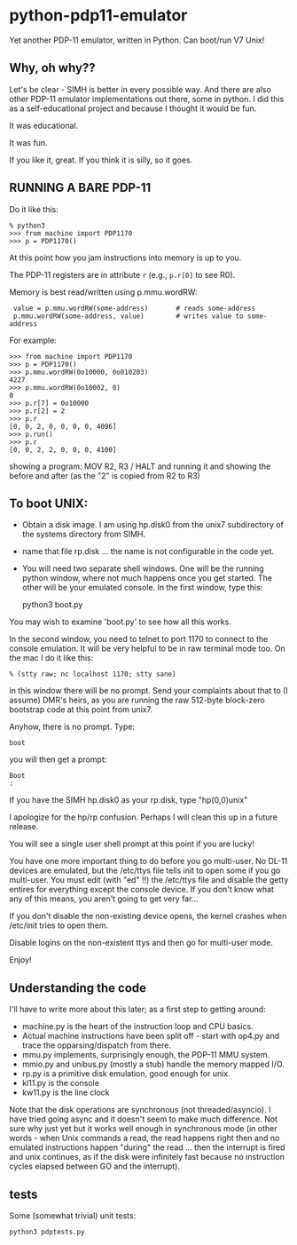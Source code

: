 # python-pdp11-emulator
Yet another PDP-11 emulator, written in Python. Can boot/run V7 Unix!

## Why, oh why??
Let's be clear - SIMH is better in every possible way. And there are also other PDP-11 emulator implementations out there, some in python. I did this as a self-educational project and because I thought it would be fun.

It was educational.

It was fun.

If you like it, great. If you think it is silly, so it goes.

## RUNNING A BARE PDP-11
Do it like this:

    % python3
    >>> from machine import PDP1170
    >>> p = PDP1170()

At this point how you jam instructions into memory is up to you.

The PDP-11 registers are in attribute `r` (e.g., `p.r[0]` to see R0).

Memory is best read/written using p.mmu.wordRW:

     value = p.mmu.wordRW(some-address)       # reads some-address
     p.mmu.wordRW(some-address, value)        # writes value to some-address

For example:

    >>> from machine import PDP1170
    >>> p = PDP1170()
    >>> p.mmu.wordRW(0o10000, 0o010203)
    4227
    >>> p.mmu.wordRW(0o10002, 0)
    0
    >>> p.r[7] = 0o10000
    >>> p.r[2] = 2
    >>> p.r
    [0, 0, 2, 0, 0, 0, 0, 4096]
    >>> p.run()
    >>> p.r
    [0, 0, 2, 2, 0, 0, 0, 4100]

showing a program: MOV R2, R3 / HALT and running it and showing the before and after (as the "2" is copied from R2 to R3)

## To boot UNIX:
* Obtain a disk image. I am using hp.disk0 from the unix7 subdirectory of the systems directory from SIMH.

* name that file rp.disk ... the name is not configurable in the code yet.

* You will need two separate shell windows. One will be the running python window, where not much happens once you get started. The other will be your emulated console. In the first window, type this:

    python3 boot.py

You may wish to examine 'boot.py' to see how all this works.

In the second window, you need to telnet to port 1170 to connect to the console emulation. It will be very helpful to be in raw terminal mode too. On the mac I do it like this:

    % (stty raw; nc localhost 1170; stty sane)

in this window there will be no prompt. Send your complaints about that to (I assume) DMR's heirs, as you are running the raw 512-byte block-zero bootstrap code at this point from unix7.

Anyhow, there is no prompt. Type:

    boot

you will then get a prompt:

    Boot
    :

If you have the SIMH hp.disk0 as your rp.disk, type "hp(0,0)unix"

I apologize for the hp/rp confusion. Perhaps I will clean this up in a future release.

You will see a single user shell prompt at this point if you are lucky!

You have one more important thing to do before you go multi-user. No DL-11 devices are emulated, but the /etc/ttys file tells init to open some if you go multi-user. You must edit (with "ed" !!) the /etc/ttys file and disable the getty entires for everything except the console device. If you don't know what any of this means, you aren't going to get very far...

If you don't disable the non-existing device opens, the kernel crashes when /etc/init tries to open them.

Disable logins on the non-existent ttys and then go for multi-user mode.

Enjoy!

## Understanding the code
I'll have to write more about this later; as a first step to getting around:

* machine.py is the heart of the instruction loop and CPU basics.
* Actual machine instructions have been split off - start with op4.py and trace the opparsing/dispatch from there.
* mmu.py implements, surprisingly enough, the PDP-11 MMU system.
* mmio.py and unibus.py (mostly a stub) handle the memory mapped I/O.
* rp.py is a primitive disk emulation, good enough for unix.
* kl11.py is the console
* kw11.py is the line clock

Note that the disk operations are synchronous (not threaded/asyncio). I have tried going async and it doesn't seem to make much difference. Not sure why just yet but it works well enough in synchronous mode (in other words - when Unix commands a read, the read happens right then and no emulated instructions happen "during" the read ... then the interrupt is fired and unix continues, as if the disk were infinitely fast because no instruction cycles elapsed between GO and the interrupt).

## tests

Some (somewhat trivial) unit tests:

    python3 pdptests.py

